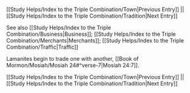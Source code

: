 [[Study Helps/Index to the Triple Combination/Town|Previous Entry]]  ||  [[Study Helps/Index to the Triple Combination/Tradition|Next Entry]]

 See also [[Study Helps/Index to the Triple Combination/Business|Business]]; [[Study Helps/Index to the Triple Combination/Merchants|Merchants]]; [[Study Helps/Index to the Triple Combination/Traffic|Traffic]]

 Lamanites begin to trade one with another, [[Book of Mormon/Mosiah/Mosiah 24#^verse-7|Mosiah 24:7]].

[[Study Helps/Index to the Triple Combination/Town|Previous Entry]]  ||  [[Study Helps/Index to the Triple Combination/Tradition|Next Entry]]
